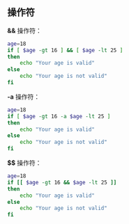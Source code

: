 ## 操作符

**&&** 操作符：

```bash
age=18
if [ $age -gt 16 ] && [ $age -lt 25 ]
then
    echo "Your age is valid"
else
    echo "Your age is not valid"
fi
```

**-a** 操作符：

```bash
age=18
if [ $age -gt 16 -a $age -lt 25 ]
then
    echo "Your age is valid"
else
    echo "Your age is not valid"
fi
```

**$$** 操作符：

```bash
age=18
if [[ $age -gt 16 && $age -lt 25 ]]
then
    echo "Your age is valid"
else
    echo "Your age is not valid"
fi
```
